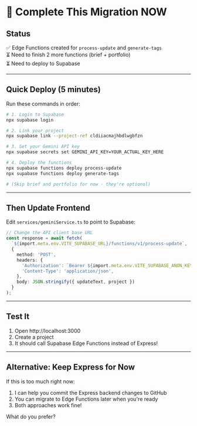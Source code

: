 # 🚀 Complete This Migration NOW

## Status
✅ Edge Functions created for `process-update` and `generate-tags`  
⏳ Need to finish 2 more functions (brief + portfolio)  
⏳ Need to deploy to Supabase

---

## Quick Deploy (5 minutes)

Run these commands in order:

```bash
# 1. Login to Supabase
npx supabase login

# 2. Link your project  
npx supabase link --project-ref cldiiacmajhbdlwgbfzn

# 3. Set your Gemini API key
npx supabase secrets set GEMINI_API_KEY=YOUR_ACTUAL_KEY_HERE

# 4. Deploy the functions
npx supabase functions deploy process-update
npx supabase functions deploy generate-tags

# (Skip brief and portfolio for now - they're optional)
```

---

## Then Update Frontend

Edit `services/geminiService.ts` to point to Supabase:

```typescript
// Change the API client base URL
const response = await fetch(
  `${import.meta.env.VITE_SUPABASE_URL}/functions/v1/process-update`,
  {
    method: 'POST',
    headers: {
      'Authorization': `Bearer ${import.meta.env.VITE_SUPABASE_ANON_KEY}`,
      'Content-Type': 'application/json',
    },
    body: JSON.stringify({ updateText, project })
  }
);
```

---

## Test It

1. Open http://localhost:3000
2. Create a project
3. It should call Supabase Edge Functions instead of Express!

---

## Alternative: Keep Express for Now

If this is too much right now:
1. I can help you commit the Express backend changes to GitHub
2. You can migrate to Edge Functions later when you're ready
3. Both approaches work fine!

What do you prefer?
